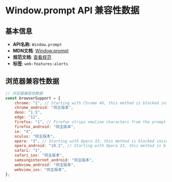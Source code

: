 # Window.prompt API 兼容性数据

## 基本信息

- **API名称**: `Window.prompt`
- **MDN文档**: [Window.prompt](https://developer.mozilla.org/docs/Web/API/Window/prompt)
- **规范文档**: [查看规范](https://html.spec.whatwg.org/multipage/timers-and-user-prompts.html#dom-prompt-dev)
- **标签**: `web-features:alerts`

## 浏览器兼容性数据

```javascript
// 浏览器兼容性数据
const browserSupport = {
    chrome: "1", // Starting with Chrome 46, this method is blocked inside an `<iframe>` unless its sandbox attribute ha...,
    chrome_android: "同主版本",
    deno: "1.5",
    edge: "12",
    firefox: "1", // Firefox strips newline characters from the prompt response; see [bug 1716229](https://bugzil.la/1716...,
    firefox_android: "同主版本",
    ie: "4",
    oculus: "同主版本",
    opera: "3", // Starting with Opera 33, this method is blocked inside an `<iframe>` unless its sandbox attribute has...,
    opera_android: "10.1", // Starting with Opera 33, this method is blocked inside an `<iframe>` unless its sandbox attribute has...,
    safari: "1",
    safari_ios: "同主版本",
    samsunginternet_android: "同主版本",
    webview_android: "同主版本",
    webview_ios: "同主版本",
};

```

